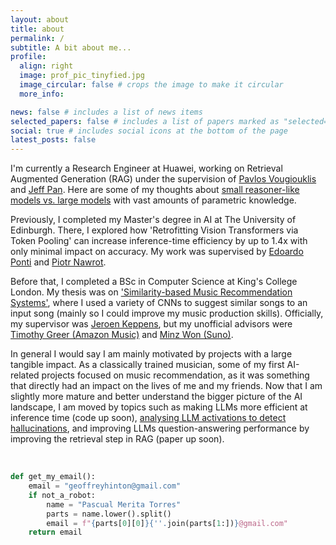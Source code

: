 ```yaml
---
layout: about
title: about
permalink: /
subtitle: A bit about me...
profile:
  align: right
  image: prof_pic_tinyfied.jpg
  image_circular: false # crops the image to make it circular
  more_info:

news: false # includes a list of news items
selected_papers: false # includes a list of papers marked as "selected={true}"
social: true # includes social icons at the bottom of the page
latest_posts: false
---
```


I'm currently a Research Engineer at Huawei, working on Retrieval Augmented Generation (RAG) under the supervision of [Pavlos Vougiouklis](https://scholar.google.com/citations?hl=en&user=9J7YeR0AAAAJ&view_op=list_works&sortby=pubdate) and [Jeff Pan](https://scholar.google.com/citations?user=zLDAY8QAAAAJ&hl=es). Here are some of my thoughts about [small reasoner-like models vs. large models](https://pascualmeritatorres.github.io/blog/2024/small_vs_big_models/) with vast amounts of parametric knowledge.

Previously, I completed my Master's degree in AI at The University of Edinburgh. There, I explored how 'Retrofitting Vision Transformers via Token Pooling' can increase inference-time efficiency by up to 1.4x with only minimal impact on accuracy. My work was supervised by [Edoardo Ponti](https://scholar.google.ca/citations?user=tklL2q0AAAAJ&hl=en) and [Piotr Nawrot](https://scholar.google.com/citations?user=9wrNHUQAAAAJ&hl=en).

Before that, I completed a BSc in Computer Science at King's College London. My thesis was on ['Similarity-based Music Recommendation Systems'](https://github.com/PascualMeritaTorres/Deep-Learning-Music-Recommendation-System), where I used a variety of CNNs to suggest similar songs to an input song (mainly so I could improve my music production skills). Officially, my supervisor was [Jeroen Keppens](https://scholar.google.co.uk/citations?user=6uEtmfoAAAAJ&hl=de), but my unofficial advisors were [Timothy Greer (Amazon Music)](https://scholar.google.com/citations?user=sD2tSQ4AAAAJ&hl=en) and [Minz Won (Suno)](https://scholar.google.com/citations?user=x5rArQMAAAAJ&hl=en).

In general I would say I am mainly motivated by projects with a large tangible impact. As a classically trained musician, some of my first AI-related projects focused on music recommendation, as it was something that directly had an impact on the lives of me and my friends. Now that I am slightly more mature and better understand the bigger picture of the AI landscape, I am moved by topics such as making LLMs more efficient at inference time (code up soon), [analysing LLM activations to detect hallucinations](https://github.com/tberm/mlp_cw4?tab=readme-ov-file), and improving LLMs question-answering performance by improving the retrieval step in RAG (paper up soon).

<br/>
 
```python
def get_my_email():
    email = "geoffreyhinton@gmail.com"
    if not_a_robot:
        name = "Pascual Merita Torres"
        parts = name.lower().split()
        email = f"{parts[0][0]}{''.join(parts[1:])}@gmail.com"
    return email
```
